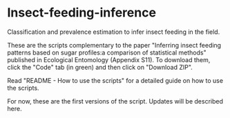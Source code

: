 # Insect-feeding-inference
Classification and prevalence estimation to infer insect feeding in the field.

These are the scripts complementary to the paper "Inferring insect feeding patterns based on sugar profiles:a comparison of statistical methods" published in Ecological Entomology (Appendix S11). To download them, click the "Code" tab (in green) and then click on "Download ZIP".

Read "README - How to use the scripts" for a detailed guide on how to use the scripts.

For now, these are the first versions of the script. Updates will be described here.
